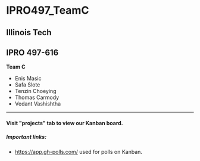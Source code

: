 # IPRO497_TeamC
## Illinois Tech
## IPRO 497-616


**Team C**
- Enis Masic
- Safa Slote
- Tenzin Choeying
- Thomas Carmody
- Vedant Vashishtha
--------------------------

#### Visit "projects" tab to view our Kanban board.
##### Important links: 
- https://app.gh-polls.com/ used for polls on Kanban. 
